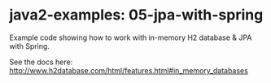 # java2-examples: 05-jpa-with-spring
Example code showing how to work with in-memory H2 database & JPA with Spring.

See the docs here: http://www.h2database.com/html/features.html#in_memory_databases


